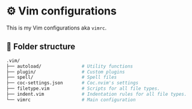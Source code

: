 # ⚙️ Vim configurations

This is my Vim configurations aka `vimrc`.

## 📁 Folder structure

```sh
.vim/
├── autoload/               # Utility functions
├── plugin/                 # Custom plugins
├── spell/                  # Spell files
├── coc-settings.json       # Coc.nvim's settings
├── filetype.vim            # Scripts for all file types.
├── indent.vim              # Indentation rules for all file types.
└── vimrc                   # Main configuration
```
